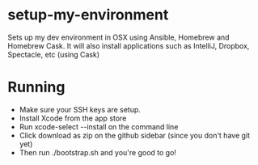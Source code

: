 # setup-my-environment
Sets up my dev environment in OSX using Ansible, Homebrew and Homebrew Cask. It will also install applications such as IntelliJ, Dropbox, Spectacle, etc (using Cask)


# Running
- Make sure your SSH keys are setup.
- Install Xcode from the app store
- Run xcode-select --install on the command line
- Click download as zip on the github sidebar (since you don't have git yet)
- Then run ./bootstrap.sh and you're good to go!
